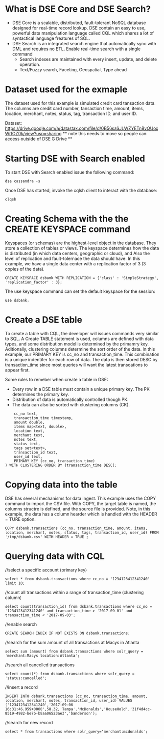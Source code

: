 # What is DSE Core and DSE Search?

* DSE Core is a scalable, distributed, fault-tolerant NoSQL database designed for real-time record lookup. DSE contain an easy to use, powerful data manipulation language called CQL which shares a lot of syntactical language freatures of SQL.
* DSE Search is an integrated search engine that automatically sync with DML and requires no ETL.
Enable real-time search with a single command
  * Search indexes are maintained with every insert, update, and delete operation.
  * Text/Fuzzy search, Faceting, Geospatial, Type ahead

# Dataset used for the exmaple

The dataset used for this example is simulated credit card tansaction data. The columns are credit card number, tansaction time, amount, items, location, merchant, notes, status, tag, transaction ID, and user ID.

Dataset: https://drive.google.com/a/datastax.com/file/d/0B56saSJLWZYETnBvQUoxWi1OZ0k/view?usp=sharing
** note this needs to move so people can access outside of DSE G Drive **

# Starting DSE with Search enabled

To start DSE with Search enabled issue the following command:

`dse cassandra -s`

Once DSE has started, invoke the cqlsh client to interact with the database:

`clqsh`

# Creating Schema with the the CREATE KEYSPACE command

Keyspaces (or schemas) are the highest-level object in the database. They store a collection of tables or views. The keyspace determines how the data is distributed (in which data centers, geographic or cloud), and Also the level of replication and fault-tolernace the data should have. In this example, we have a single data center with a replication factor of 3 (3 copies of the data). 

`CREATE KEYSPACE dsbank WITH REPLICATION = {'class' : 'SimpleStrategy', 'replication_factor' : 3};`

The use keyspace command can set the default keyspace for the session:

`use dsbank;`

# Create a DSE table

To create a table with CQL, the developer will issues commands very similar to SQL. A Create TABLE statement is used, columns are defined with data types, and some distribution model is determined by the primamry key. Aditionally, clustering columns determine the sort order of the data. In this example, our PRIMARY KEY is cc_no and transaction_time. This combination is a unique indentifer for each row of data. The data is then stored DESC by transaction_time since most queries will want the latest transcations to appear first.

Some  rules to remeber when create a table in DSE:
* Every row in a DSE table must contain a unique primary key. The PK determines the primary key. 
* Distribution of data is automatically controlled though PK.
* The data can also be sorted with clustering columns (CK).

```CREATE TABLE dsbank.transactions (
    cc_no text,
    transaction_time timestamp,
    amount double,
    items map<text, double>,
    location text,
    merchant text,
    notes text,
    status text,
    tags set<text>,
    transaction_id text,
    user_id text,
    PRIMARY KEY (cc_no, transaction_time)
) WITH CLUSTERING ORDER BY (transaction_time DESC);
```

# Copying data into the table

DSE has several mechanisms for data ingest. This example uses the COPY command to import the CSV file. With COPY, the target table is named, the columns structre is defined, and the source file is provided. Note, in this example, the data has a column hearder which is handled with the HEADER = TURE option.

`COPY dsbank.transactions (cc_no, transaction_time, amount, items, location, merchant, notes, status, tags, transaction_id, user_id) FROM '/tmp/dsbank.csv' WITH HEADER = TRUE ;`

# Querying data with CQL

//select a specific account (primary key)

`select * from dsbank.transactions where cc_no = '1234123412341240' limit 10;`

//count all transactions within a range of transaction_time (clustering column)

`select count(transaction_id) from dsbank.transactions where cc_no = '1234123412341240' and transaction_time > '2017-09-01' and transaction_time < '2017-09-03';`

//enable search

`CREATE SEARCH INDEX IF NOT EXISTS ON dsbank.transactions;`

//search for the sum amount of all transactions at Macys in Atlanta

`select sum (amount) from dsbank.transactions where solr_query = 'merchant:Macys location:Atlanta';`

//search all cancelled transactions

`select count(*) from dsbank.transactions where solr_query = 'status:cancelled';`

//insert a record

`INSERT INTO dsbank.transactions (cc_no, transaction_time, amount, location, merchant, notes, transaction_id, user_id)
  VALUES ('1234123412341240','2017-09-06 16:31:46.959+0000',58.32,'Tampa','McDonalds','HouseHold','31f4d4cc-8519-4982-be7b-b8aa06523ae3','banderson');`

//search for new record

`select * from transactions where solr_query='merchant:mcdonalds';`










